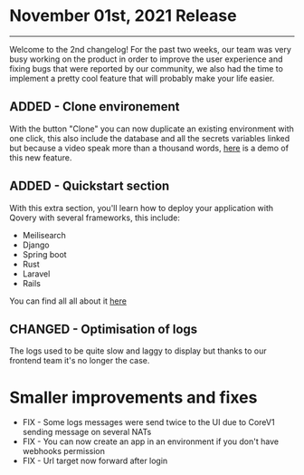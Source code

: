 # November 01st, 2021 Release
---
Welcome to the 2nd changelog! For the past two weeks, our team was very busy working on the product in order to improve the user experience and fixing bugs that were reported by our community, we also had the time to implement a pretty cool feature that will probably make your life easier.


## ADDED - Clone environement 

With the button "Clone" you can now duplicate an existing environment with one click, this also include the database and all the secrets variables linked but because a video speak more than a thousand words, [here](https://www.loom.com/share/8255d3747f3b4b6cb13f0e0c5808330b)  is a demo of this new feature.


## ADDED - Quickstart section 

With this extra section, you'll learn how to deploy your application with Qovery with several frameworks, this include:

* Meilisearch
* Django
* Spring boot
* Rust
* Laravel
* Rails

You can find all all about it [here](https://hub.qovery.com/docs/using-qovery/quickstart/) 


## CHANGED - Optimisation of logs 

The logs used to be quite slow and laggy to display but thanks to our frontend team it's no longer the case.


# Smaller improvements and fixes
* FIX - Some logs messages were send twice to the UI due to CoreV1 sending message on several NATs
* FIX - You can now create an app in an environment if you don't have webhooks permission 
* FIX - Url target now forward after login 
 